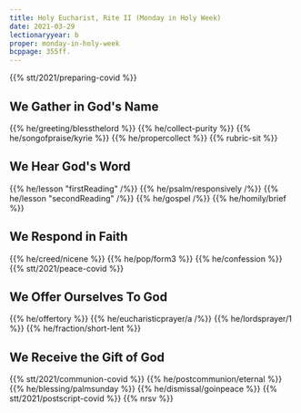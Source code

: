 ```yaml
---
title: Holy Eucharist, Rite II (Monday in Holy Week)
date: 2021-03-29
lectionaryyear: b
proper: monday-in-holy-week
bcppage: 355ff.
---
```

{{% stt/2021/preparing-covid %}}

## We Gather in God's Name
{{% he/greeting/blessthelord %}}
{{% he/collect-purity %}}
{{% he/songofpraise/kyrie %}}
{{% he/propercollect %}}
{{% rubric-sit %}}

## We Hear God's Word
{{% he/lesson "firstReading" /%}}
{{% he/psalm/responsively /%}}
{{% he/lesson "secondReading" /%}}
{{% he/gospel /%}}
{{% he/homily/brief %}}

## We Respond in Faith
{{% he/creed/nicene %}}
{{% he/pop/form3 %}}
{{% he/confession %}}
{{% stt/2021/peace-covid %}}

## We Offer Ourselves To God
{{% he/offertory %}}
{{% he/eucharisticprayer/a /%}}
{{% he/lordsprayer/1 %}}
{{% he/fraction/short-lent %}}

## We Receive the Gift of God
{{% stt/2021/communion-covid %}}
{{% he/postcommunion/eternal %}}
{{% he/blessing/palmsunday %}}
{{% he/dismissal/goinpeace %}}
{{% stt/2021/postscript-covid %}}
{{% nrsv %}}

